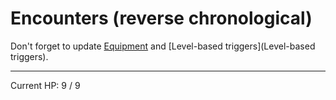 # Encounters (reverse chronological)

Don't forget to update [Equipment](Equipment) and [Level-based triggers](Level-based triggers).

---------------------
Current HP:	9 / 9


